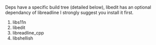 Deps have a specific build tree (detailed below), libedit has an optional dependancy of libreadline I strongly suggest you install it first.

1. libs11n
2. libedit
3. libreadline_cpp
4. libshellish


